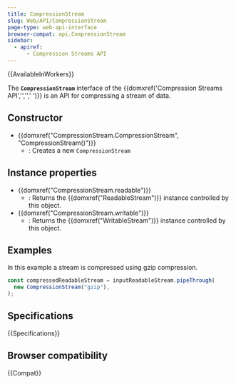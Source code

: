 ```yaml
---
title: CompressionStream
slug: Web/API/CompressionStream
page-type: web-api-interface
browser-compat: api.CompressionStream
sidebar:
  - apiref:
      - Compression Streams API
---
```


{{AvailableInWorkers}}

The **`CompressionStream`** interface of the {{domxref('Compression Streams API','','',' ')}} is an API for compressing a stream of data.

## Constructor

- {{domxref("CompressionStream.CompressionStream", "CompressionStream()")}}
  - : Creates a new `CompressionStream`

## Instance properties

- {{domxref("CompressionStream.readable")}}
  - : Returns the {{domxref("ReadableStream")}} instance controlled by this object.
- {{domxref("CompressionStream.writable")}}
  - : Returns the {{domxref("WritableStream")}} instance controlled by this object.

## Examples

In this example a stream is compressed using gzip compression.

```js
const compressedReadableStream = inputReadableStream.pipeThrough(
  new CompressionStream("gzip"),
);
```

## Specifications

{{Specifications}}

## Browser compatibility

{{Compat}}
